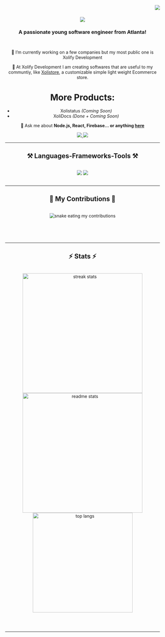 <img align="right" src="https://visitor-badge.laobi.icu/badge?page_id=xolifydev.xolifydev" />

<h1 align="center">
    <img src="https://readme-typing-svg.herokuapp.com/?font=Righteous&size=35&center=true&vCenter=true&width=500&height=70&duration=4000&lines=Hi+There!+👋;+I'm+Xolify+(Waleed+Nagaria)!;" />
</h1>

<h3 align="center">A passionate young software engineer from Atlanta!</h3>

<br/>

<div align="center">
 
 🔭 I’m currently working on a few companies but my most public one is Xolify Development
 
 🌱 At Xolify Development I am creating softwares that are useful to my communtiy, like [Xolistore](https://xolify.store), a customizable simple light weight Ecommerce store. 

# More Products: 
 - Xolistatus _(Coming Soon)_
 - XoliDocs _(Done + Coming Soon)_

💬 Ask me about **Node.js, React, Firebase... or anything [here](https://xolify.store/discord)**

 </div>
 
<div align="center"> 
  <a href="mailto:xolify@xolify.store">
    <img src="https://img.shields.io/badge/Gmail-333333?style=for-the-badge&logo=mailboxdotorg&logoColor=red" />
  </a>
  <a href="https://xolify.store" target="_blank">
     <img src="https://img.shields.io/badge/Portfolio-FF5722?style=for-the-badge&logo=todoist&logoColor=white" target="_blank" /> <!-- sqlite, safari, google-chrome are other good icon options -->
  </a>
</div>

 <hr/>
 
<h2 align="center">⚒️ Languages-Frameworks-Tools ⚒️</h2>
<br/>
<div align="center">
    <img src="https://skillicons.dev/icons?i=react,bootstrap,mui,html,css,vscode,github,figma,tailwind,git,r" />
    <img src="https://skillicons.dev/icons?i=nodejs,python,javascript,typescript,express,supabase,firebase,mongodb,c,java,nextjs,mysql,flask" /><br>
</div>

<br/>
<hr/>

<div align="center">
  <h2>🐍 My Contributions 🐍</h2>
  <br>
  <img alt="snake eating my contributions" src="https://raw.githubusercontent.com/xolifydev/xolifydev/output/github-contribution-grid-snake.svg" />
  
  <br/><br/><br/>
</div>

<hr/>

<h2 align="center">⚡ Stats ⚡</h2>
<br>
<div align=center>
  <img width=390 src="https://github-readme-streak-stats-salesp07.vercel.app/?user=xolifydev&count_private=true&theme=react&border_radius=10" alt="streak stats"/>
  <img width=390 src="https://github-readme-stats-salesp07.vercel.app/api?username=xolifydev&count_private=true&show_icons=true&theme=react&rank_icon=github&border_radius=10" alt="readme stats" />
  <br/>
  <img width=325 align="center" src="https://github-readme-stats-salesp07.vercel.app/api/top-langs/?username=xolifydev&hide=HTML&langs_count=8&layout=compact&theme=react&border_radius=10&size_weight=0.5&count_weight=0.5&exclude_repo=github-readme-stats" alt="top langs" />
</div>

<br/><br/>

<hr/>
